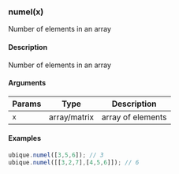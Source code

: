 ### numel(x)

Number of elements in an array


#### Description

Number of elements in an array  



#### Arguments

|Params|Type|Description
|---------|----|-----------
|`x` | array/matrix | array of elements


#### Examples

```js
ubique.numel([3,5,6]); // 3
ubique.numel([[3,2,7],[4,5,6]]); // 6
```

